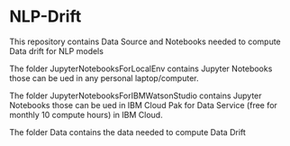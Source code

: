 # NLP-Drift

This repository contains Data Source and Notebooks needed to compute Data drift for NLP models

The folder JupyterNotebooksForLocalEnv contains Jupyter Notebooks those can be ued in any personal laptop/computer.

The folder JupyterNotebooksForIBMWatsonStudio contains Jupyter Notebooks those can be ued in IBM Cloud Pak for Data Service (free for monthly 10 compute hours) in IBM Cloud.

The folder Data contains the data needed to compute Data Drift
